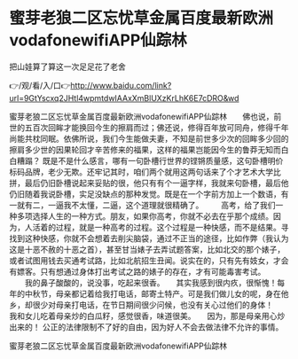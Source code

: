 # 蜜芽老狼二区忘忧草金属百度最新欧洲vodafonewifiAPP仙踪林
把山娃算了算这一次足足花了老舍

👉/观/看/入/口👉http://www.baidu.com/link?url=9GtYscxq2JHtl4wpmtdwIAAxXmBlUXzKrLhK6E7cDRO&wd

蜜芽老狼二区忘忧草金属百度最新欧洲vodafonewifiAPP仙踪林　　佛也说，前世的五百次回眸才能换回今生的擦肩而过；佛还说，修得百年放可同舟，修得千年尚能共枕同眠。依佛所说，我们今生能做夫妻，不知是前世多少次的回眸多少回的擦肩多少世的因果轮回才辛苦修来的福果，这样的福果岂能因今生的鲁莽无知而白白糟蹋？
既是不是什么感言，哪有一句卧槽行世界的铿锵质量感，这句卧槽明价标码品牌，老少无欺。还牢记其时，咱们两个就用这两句话来了个才艺术大学比拼，最后仍旧卧槽说起来妥贴的很，他只有有个一逼字样，我就来句卧槽，最后他仍旧随着我说卧槽，实足没缺点的那种发觉。既是在一个字前方加上一个数语，有一就有二，一逼我不太懂，二逼，这个道理就很精确了。
　　高考，给了我们一种多项选择人生的一种方式。朋友，如果你高考，你就不必去在乎那个成绩。因为，人活着的过程，就是一种高考的过程。这个过程是一种快感，而不是结果。寻找到这种快感，你就不会想着去削尖脑袋，通过不正当的途径，比如作弊（我认为这是十恶不赦的十恶之首），甚至甘当婊子去弄试题答案，比如北交的那个婊子，或者试图用钱去买通考试路，比如北航招生丑闻。说实在的，只有先有妓女，才会有嫖客。只有想通过身体打出考试之路的婊子的存在，才有可能毒害考试。
　　我的鼻子酸酸的，说没事，吃起来很香。　　其实我感到很内疚，很惭愧！每年的中秋节，母亲都记着给我打电话，邮寄土特产。可是我们做儿女的呢，身在他乡，却很少对母亲打电话，在节日期间很少问候，也没有关心过他们的身体！　　我和女儿吃着母亲炒的白瓜籽，感觉很香，味道很美。　　因为，那是母亲用心炒出来的！
		公正的法律限制不了好的自由，因为好人不会去做法律不允许的事情。

蜜芽老狼二区忘忧草金属百度最新欧洲vodafonewifiAPP仙踪林
